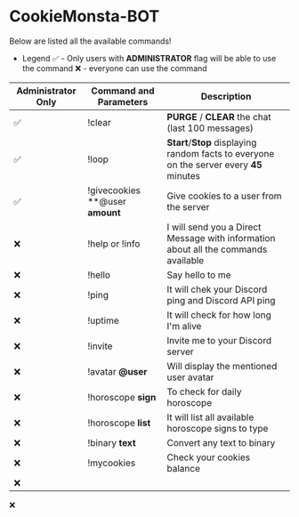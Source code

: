 # CookieMonsta-BOT
Below are listed all the available commands!

- Legend
✅ - Only users with **ADMINISTRATOR** flag will be able to use the command
❌ - everyone can use the command


| Administrator Only | Command and Parameters | Description |
| --- | --- | --- |
| ✅ | !clear | **PURGE** / **CLEAR** the chat (last 100 messages) |
| ✅ | !loop | **Start**/**Stop** displaying random facts to everyone on the server every **45** minutes |
| ✅ | !givecookies **@user **amount** | Give cookies to a user from the server |
| ❌ | !help or !info | I will send you a Direct Message with information about all the commands available |
| ❌ | !hello | Say hello to me |
| ❌ | !ping  | It will chek your Discord ping and Discord API ping |
| ❌ | !uptime | It will check for how long I'm alive |
| ❌ | !invite | Invite me to your Discord server |
| ❌ | !avatar **@user** | Will display the mentioned user avatar |
| ❌ | !horoscope **sign** | To check for daily horoscope |
| ❌ | !horoscope **list** | It will list all available horoscope signs to type |
| ❌ | !binary **text** | Convert any text to binary |
| ❌ | !mycookies | Check your cookies balance |
| ❌ | | |








❌ 
